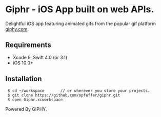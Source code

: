 # Giphr - iOS App built on web APIs.

Delightful iOS app featuring animated gifs from the popular gif platform [giphy.com](https://giphy.com).

## Requirements

* Xcode 9, Swift 4.0 (or 3.1)
* iOS 10.0+


## Installation

     $ cd ~/workspace       // or wherever you store your projects.
     $ git clone https://github.com/opfeffer/giphr.git
     $ open Giphr.xcworkspace


Powered By GIPHY.
